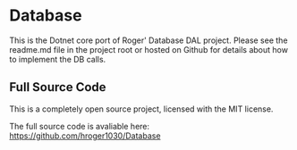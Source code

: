 # Database
This is the Dotnet core port of Roger' Database DAL project. 
Please see the readme.md file in the project root or hosted on Github for details about how to implement the DB calls.

## Full Source Code

This is a completely open source project, licensed with the MIT license. 

The full source code is avaliable here: https://github.com/hroger1030/Database 